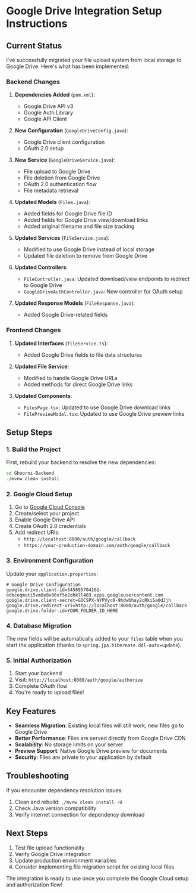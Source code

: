 # Google Drive Integration Setup Instructions

## Current Status

I've successfully migrated your file upload system from local storage to Google Drive. Here's what has been implemented:

### Backend Changes

1. **Dependencies Added** (`pom.xml`):

   - Google Drive API v3
   - Google Auth Library
   - Google API Client

2. **New Configuration** (`GoogleDriveConfig.java`):

   - Google Drive client configuration
   - OAuth 2.0 setup

3. **New Service** (`GoogleDriveService.java`):

   - File upload to Google Drive
   - File deletion from Google Drive
   - OAuth 2.0 authentication flow
   - File metadata retrieval

4. **Updated Models** (`Files.java`):

   - Added fields for Google Drive file ID
   - Added fields for Google Drive view/download links
   - Added original filename and file size tracking

5. **Updated Services** (`FileService.java`):

   - Modified to use Google Drive instead of local storage
   - Updated file deletion to remove from Google Drive

6. **Updated Controllers**:

   - `FileController.java`: Updated download/view endpoints to redirect to Google Drive
   - `GoogleDriveAuthController.java`: New controller for OAuth setup

7. **Updated Response Models** (`FileResponse.java`):
   - Added Google Drive-related fields

### Frontend Changes

1. **Updated Interfaces** (`fileService.ts`):

   - Added Google Drive fields to file data structures

2. **Updated File Service**:

   - Modified to handle Google Drive URLs
   - Added methods for direct Google Drive links

3. **Updated Components**:
   - `FilesPage.tsx`: Updated to use Google Drive download links
   - `FilePreviewModal.tsx`: Updated to use Google Drive preview links

## Setup Steps

### 1. Build the Project

First, rebuild your backend to resolve the new dependencies:

```bash
cd Ghoorni-Backend
./mvnw clean install
```

### 2. Google Cloud Setup

1. Go to [Google Cloud Console](https://console.cloud.google.com/)
2. Create/select your project
3. Enable Google Drive API
4. Create OAuth 2.0 credentials
5. Add redirect URIs:
   - `http://localhost:8080/auth/google/callback`
   - `https://your-production-domain.com/auth/google/callback`

### 3. Environment Configuration

Update your `application.properties`:

```properties
# Google Drive Configuration
google.drive.client-id=545695704161-odbceqmuti5vm8e8v06vf5e2ohkll403.apps.googleusercontent.com
google.drive.client-secret=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
google.drive.redirect-uri=http://localhost:8080/auth/google/callback
google.drive.folder-id=YOUR_FOLDER_ID_HERE
```

### 4. Database Migration

The new fields will be automatically added to your `files` table when you start the application (thanks to `spring.jpa.hibernate.ddl-auto=update`).

### 5. Initial Authorization

1. Start your backend
2. Visit: `http://localhost:8080/auth/google/authorize`
3. Complete OAuth flow
4. You're ready to upload files!

## Key Features

- **Seamless Migration**: Existing local files will still work, new files go to Google Drive
- **Better Performance**: Files are served directly from Google Drive CDN
- **Scalability**: No storage limits on your server
- **Preview Support**: Native Google Drive preview for documents
- **Security**: Files are private to your application by default

## Troubleshooting

If you encounter dependency resolution issues:

1. Clean and rebuild: `./mvnw clean install -U`
2. Check Java version compatibility
3. Verify internet connection for dependency download

## Next Steps

1. Test file upload functionality
2. Verify Google Drive integration
3. Update production environment variables
4. Consider implementing file migration script for existing local files

The integration is ready to use once you complete the Google Cloud setup and authorization flow!

